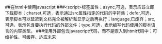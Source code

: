 ##在html中使用javascript
###\<script>标签属性：async,可选，表示应该立即下载脚本；charset,可选，表示通过src属性指定的代码的字符集；defer,可选，表示脚本可以延迟到文档完全被解析和显示之后再执行；language,已废弃；src,可选，表示包含要执行代码的外部文件；type,可选，表示编写代码使用的脚本语言的内容类型。
###使用外部包含javascript代码，而不是嵌入到html代码中：可维护性、可缓存、适应未来
